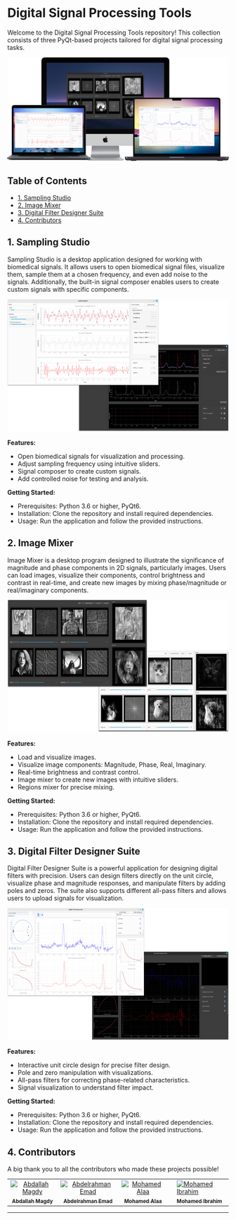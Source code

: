 # Digital Signal Processing Tools

Welcome to the Digital Signal Processing Tools repository! This collection consists of three PyQt-based projects tailored for digital signal processing tasks.

<div align="center">
  <img src="assets/mockup.png" />
</div>

## Table of Contents

- [1. Sampling Studio](#1-sampling-studio)
- [2. Image Mixer](#2-image-mixer)
- [3. Digital Filter Designer Suite](#3-digital-filter-designer-suite)
- [4. Contributors](#4-contributors)

## 1. Sampling Studio

Sampling Studio is a desktop application designed for working with biomedical signals. It allows users to open biomedical signal files, visualize them, sample them at a chosen frequency, and even add noise to the signals. Additionally, the built-in signal composer enables users to create custom signals with specific components.

<div align="center">
  <img src="assets/sampling-studio.png" height="300px" />
</div>

**Features:**

- Open biomedical signals for visualization and processing.
- Adjust sampling frequency using intuitive sliders.
- Signal composer to create custom signals.
- Add controlled noise for testing and analysis.

**Getting Started:**

- Prerequisites: Python 3.6 or higher, PyQt6.
- Installation: Clone the repository and install required dependencies.
- Usage: Run the application and follow the provided instructions.

## 2. Image Mixer

Image Mixer is a desktop program designed to illustrate the significance of magnitude and phase components in 2D signals, particularly images. Users can load images, visualize their components, control brightness and contrast in real-time, and create new images by mixing phase/magnitude or real/imaginary components.

<div align="center">
  <img src="assets/image-mixer.png" height="300px" />
</div>

**Features:**

- Load and visualize images.
- Visualize image components: Magnitude, Phase, Real, Imaginary.
- Real-time brightness and contrast control.
- Image mixer to create new images with intuitive sliders.
- Regions mixer for precise mixing.

**Getting Started:**

- Prerequisites: Python 3.6 or higher, PyQt6.
- Installation: Clone the repository and install required dependencies.
- Usage: Run the application and follow the provided instructions.

## 3. Digital Filter Designer Suite

Digital Filter Designer Suite is a powerful application for designing digital filters with precision. Users can design filters directly on the unit circle, visualize phase and magnitude responses, and manipulate filters by adding poles and zeros. The suite also supports different all-pass filters and allows users to upload signals for visualization.

<div align="center">
  <img src="assets/digital-filter-designer-suite.png" height="300px" />
</div>

**Features:**

- Interactive unit circle design for precise filter design.
- Pole and zero manipulation with visualizations.
- All-pass filters for correcting phase-related characteristics.
- Signal visualization to understand filter impact.

**Getting Started:**

- Prerequisites: Python 3.6 or higher, PyQt6.
- Installation: Clone the repository and install required dependencies.
- Usage: Run the application and follow the provided instructions.

## 4. Contributors

A big thank you to all the contributors who made these projects possible!

<table>
  <tr>
    <td align="center">
    <a href="https://github.com/Bodykudo" target="_black">
    <img src="https://avatars.githubusercontent.com/u/17731926?v=4" width="150px;" alt="Abdallah Magdy"/>
    <br />
    <sub><b>Abdallah Magdy</b></sub></a>
    <td align="center">
    <a href="https://github.com/abduelrahmanemad" target="_black">
    <img src="https://avatars.githubusercontent.com/u/104274128?v=4" width="150px;" alt="Abdelrahman Emad"/>
    <br />
    <sub><b>Abdelrahman Emad</b></sub></a>
    </td>
    </td>
    <td align="center">
    <a href="https://github.com/MohamedAlaaAli" target="_black">
    <img src="https://avatars.githubusercontent.com/u/94873742?v=4" width="150px;" alt="Mohamed Alaa"/>
    <br />
    <sub><b>Mohamed Alaa</b></sub></a>
    </td>
    <td align="center">
   <td align="">
    <a href="https://github.com/Medo072" target="_black">
    <img src="https://avatars.githubusercontent.com/u/83141866?v=4" width="150px;" alt="Mohamed Ibrahim"/>
    <br />
    <sub><b>Mohamed Ibrahim</b></sub></a>
    </td>
    </tr>
 </table>
 
 ---
